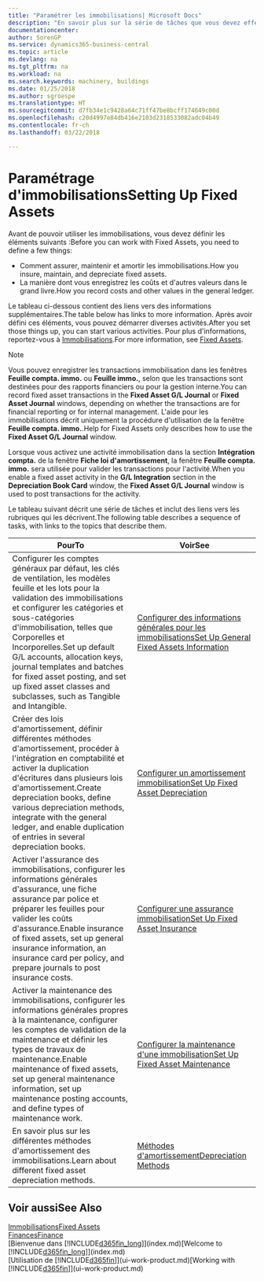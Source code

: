 ```yaml
---
title: "Paramétrer les immobilisations| Microsoft Docs"
description: "En savoir plus sur la série de tâches que vous devez effectuer pour configurer les immobilisations, telles que les machines ou les bâtiments."
documentationcenter: 
author: SorenGP
ms.service: dynamics365-business-central
ms.topic: article
ms.devlang: na
ms.tgt_pltfrm: na
ms.workload: na
ms.search.keywords: machinery, buildings
ms.date: 01/25/2018
ms.author: sgroespe
ms.translationtype: HT
ms.sourcegitcommit: d7fb34e1c9428a64c71ff47be8bcff174649c00d
ms.openlocfilehash: c20d4997e84db416e2103d2318533082adc04b49
ms.contentlocale: fr-ch
ms.lasthandoff: 03/22/2018

---
```

# <a name="setting-up-fixed-assets"></a><span data-ttu-id="e6e0e-103">Paramétrage d'immobilisations</span><span class="sxs-lookup"><span data-stu-id="e6e0e-103">Setting Up Fixed Assets</span></span>
<span data-ttu-id="e6e0e-104">Avant de pouvoir utiliser les immobilisations, vous devez définir les éléments suivants :</span><span class="sxs-lookup"><span data-stu-id="e6e0e-104">Before you can work with Fixed Assets, you need to define a few things:</span></span>  

* <span data-ttu-id="e6e0e-105">Comment assurer, maintenir et amortir les immobilisations.</span><span class="sxs-lookup"><span data-stu-id="e6e0e-105">How you insure, maintain, and depreciate fixed assets.</span></span>  
* <span data-ttu-id="e6e0e-106">La manière dont vous enregistrez les coûts et d'autres valeurs dans le grand livre.</span><span class="sxs-lookup"><span data-stu-id="e6e0e-106">How you record costs and other values in the general ledger.</span></span>  

<span data-ttu-id="e6e0e-107">Le tableau ci-dessous contient des liens vers des informations supplémentaires.</span><span class="sxs-lookup"><span data-stu-id="e6e0e-107">The table below has links to more information.</span></span> <span data-ttu-id="e6e0e-108">Après avoir défini ces éléments, vous pouvez démarrer diverses activités.</span><span class="sxs-lookup"><span data-stu-id="e6e0e-108">After you set those things up, you can start various activities.</span></span> <span data-ttu-id="e6e0e-109">Pour plus d'informations, reportez-vous à [Immobilisations](fa-manage.md).</span><span class="sxs-lookup"><span data-stu-id="e6e0e-109">For more information, see [Fixed Assets](fa-manage.md).</span></span>  

> [!NOTE]  
>   <span data-ttu-id="e6e0e-110">Vous pouvez enregistrer les transactions immobilisation dans les fenêtres **Feuille compta. immo.** ou **Feuille immo.**, selon que les transactions sont destinées pour des rapports financiers ou pour la gestion interne.</span><span class="sxs-lookup"><span data-stu-id="e6e0e-110">You can record fixed asset transactions in the **Fixed Asset G/L Journal** or **Fixed Asset Journal** windows, depending on whether the transactions are for financial reporting or for internal management.</span></span> <span data-ttu-id="e6e0e-111">L'aide pour les immobilisations décrit uniquement la procédure d'utilisation de la fenêtre **Feuille compta. immo.**.</span><span class="sxs-lookup"><span data-stu-id="e6e0e-111">Help for Fixed Assets only describes how to use the **Fixed Asset G/L Journal** window.</span></span>  

<span data-ttu-id="e6e0e-112">Lorsque vous activez une activité immobilisation dans la section **Intégration compta.** de la fenêtre **Fiche loi d'amortissement**, la fenêtre **Feuille compta. immo.** sera utilisée pour valider les transactions pour l'activité.</span><span class="sxs-lookup"><span data-stu-id="e6e0e-112">When you enable a fixed asset activity in the **G/L Integration** section in the **Depreciation Book Card** window, the **Fixed Asset G/L Journal** window is used to post transactions for the activity.</span></span>

<span data-ttu-id="e6e0e-113">Le tableau suivant décrit une série de tâches et inclut des liens vers les rubriques qui les décrivent.</span><span class="sxs-lookup"><span data-stu-id="e6e0e-113">The following table describes a sequence of tasks, with links to the topics that describe them.</span></span>  

| <span data-ttu-id="e6e0e-114">Pour</span><span class="sxs-lookup"><span data-stu-id="e6e0e-114">To</span></span> | <span data-ttu-id="e6e0e-115">Voir</span><span class="sxs-lookup"><span data-stu-id="e6e0e-115">See</span></span> |
| --- | --- |
| <span data-ttu-id="e6e0e-116">Configurer les comptes généraux par défaut, les clés de ventilation, les modèles feuille et les lots pour la validation des immobilisations et configurer les catégories et sous-catégories d'immobilisation, telles que Corporelles et Incorporelles.</span><span class="sxs-lookup"><span data-stu-id="e6e0e-116">Set up default G/L accounts, allocation keys, journal templates and batches for fixed asset posting, and set up fixed asset classes and subclasses, such as Tangible and Intangible.</span></span> |[<span data-ttu-id="e6e0e-117">Configurer des informations générales pour les immobilisations</span><span class="sxs-lookup"><span data-stu-id="e6e0e-117">Set Up General Fixed Assets Information</span></span>](fa-how-setup-general.md) |
| <span data-ttu-id="e6e0e-118">Créer des lois d'amortissement, définir différentes méthodes d'amortissement, procéder à l'intégration en comptabilité et activer la duplication d'écritures dans plusieurs lois d'amortissement.</span><span class="sxs-lookup"><span data-stu-id="e6e0e-118">Create depreciation books, define various depreciation methods, integrate with the general ledger, and enable duplication of entries in several depreciation books.</span></span> |[<span data-ttu-id="e6e0e-119">Configurer un amortissement immobilisation</span><span class="sxs-lookup"><span data-stu-id="e6e0e-119">Set Up Fixed Asset Depreciation</span></span>](fa-how-setup-depreciation.md) |
| <span data-ttu-id="e6e0e-120">Activer l'assurance des immobilisations, configurer les informations générales d'assurance, une fiche assurance par police et préparer les feuilles pour valider les coûts d'assurance.</span><span class="sxs-lookup"><span data-stu-id="e6e0e-120">Enable insurance of fixed assets, set up general insurance information, an insurance card per policy, and prepare journals to post insurance costs.</span></span> |[<span data-ttu-id="e6e0e-121">Configurer une assurance immobilisation</span><span class="sxs-lookup"><span data-stu-id="e6e0e-121">Set Up Fixed Asset Insurance</span></span>](fa-how-setup-insurance.md) |
| <span data-ttu-id="e6e0e-122">Activer la maintenance des immobilisations, configurer les informations générales propres à la maintenance, configurer les comptes de validation de la maintenance et définir les types de travaux de maintenance.</span><span class="sxs-lookup"><span data-stu-id="e6e0e-122">Enable maintenance of fixed assets, set up general maintenance information, set up maintenance posting accounts, and define types of maintenance work.</span></span> |[<span data-ttu-id="e6e0e-123">Configurer la maintenance d'une immobilisation</span><span class="sxs-lookup"><span data-stu-id="e6e0e-123">Set Up Fixed Asset Maintenance</span></span>](fa-how-setup-maintenance.md) |
| <span data-ttu-id="e6e0e-124">En savoir plus sur les différentes méthodes d'amortissement des immobilisations.</span><span class="sxs-lookup"><span data-stu-id="e6e0e-124">Learn about different fixed asset depreciation methods.</span></span> |[<span data-ttu-id="e6e0e-125">Méthodes d'amortissement</span><span class="sxs-lookup"><span data-stu-id="e6e0e-125">Depreciation Methods</span></span>](fa-depreciation-methods.md) |

## <a name="see-also"></a><span data-ttu-id="e6e0e-126">Voir aussi</span><span class="sxs-lookup"><span data-stu-id="e6e0e-126">See Also</span></span>
[<span data-ttu-id="e6e0e-127">Immobilisations</span><span class="sxs-lookup"><span data-stu-id="e6e0e-127">Fixed Assets</span></span>](fa-manage.md)  
[<span data-ttu-id="e6e0e-128">Finances</span><span class="sxs-lookup"><span data-stu-id="e6e0e-128">Finance</span></span>](finance.md)  
<span data-ttu-id="e6e0e-129">[Bienvenue dans [!INCLUDE[d365fin_long](includes/d365fin_long_md.md)]](index.md)</span><span class="sxs-lookup"><span data-stu-id="e6e0e-129">[Welcome to [!INCLUDE[d365fin_long](includes/d365fin_long_md.md)]](index.md)</span></span>  
<span data-ttu-id="e6e0e-130">[Utilisation de [!INCLUDE[d365fin](includes/d365fin_md.md)]](ui-work-product.md)</span><span class="sxs-lookup"><span data-stu-id="e6e0e-130">[Working with [!INCLUDE[d365fin](includes/d365fin_md.md)]](ui-work-product.md)</span></span>

